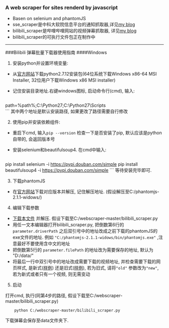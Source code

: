 ### A web scraper for sites renderd by javascript

 - Basen on selenium and phantomJS
 - sse_scraper是中科大软院信息平台的通知抓取器,详见[my blog](xxuan.me/2016-07-16-webscraper.html)
 - bilibili_scraper是哔哩哔哩网站的视频弹幕抓取器, 详见[my blog](http://xxuan.me/2016-07-17-bilibili-scraper.html)
 - bilibili_scraper的可执行文件包正在制作中

---

###Bilibili 弹幕批量下载器使用指南
####Windows
1. 安装python并设置环境变量:
 - 从[官方网站](https://www.python.org/downloads/release/python-2712/)下载python2.7.12安装包(64位系统下载Windows x86-64 MSI Installer, 32位用户下载Windows x86 MSI installer)
 - 记住安装目录地址.右键windows图标, 启动命令行(cmd), 输入:

     ```
 path=%path%;C:\Python27;C:\Python27\Scripts\
     ```
 其中两个地址是默认安装路径, 如果更改了路径需要自行修改

2. 使用pip并安装依赖组件:
 - 重启下cmd, 输入`pip --version` 检查一下是否安装了pip, 默认应该是python自带的, 会返回版本号
 - 安装selenium和beautifulsoup4. 在cmd中输入:

     ```
 pip install selenium -i https://pypi.douban.com/simple
 pip install beautifulsoup4 -i https://pypi.douban.com/simple
     ```
 等待安装完毕即可.
 
3. 下载phantomJS
 - 在[官方网站](http://phantomjs.org)下载对应版本并解压, 记住解压地址. (假设解压至C:/phantomjs-2.1.1-widows/)

4. 编辑下载参数
 - [下载本文件](https://github.com/shawnau/webscraper/archive/master.zip) 并解压. 假设下载至C:/webscraper-master/bilibili_scraper.py
 - 用任一文本编辑器打开bilibili_scraper.py, 把倒数第6行的`parameter.driverPath` 之后双引号中的地址改成之前下载的phantomJS的exe文件的地址. 例如 `"C:/phantomjs-2.1.1-widows/bin/phantomjs.exe"` ,注意最好不要使用含中文的地址
 - 把倒数第5行的 `parameter.filePath` 的地址改为需要保存的地址, 默认为 "D:/data/"
 - 将最后一行中双引号中的地址改成需要下载的视频地址, 并检查需要下载的网页样式, 是新式([样例](http://www.bilibili.com/video/av5280311/)) 还是旧式([样例](http://www.bilibili.com/video/av5313786/)), 若为旧式, 请将`"old"` 参数改为`"new"`, 若为新式或者只有一个视频, 则无需变动

5. 启动

 打开cmd, 执行(同第4步的路径, 假设下载至C:/webscraper-master/bilibili_scraper.py)
 
 ```
     python C:/webscraper-master/bilibili_scraper.py
 ```
 下载弹幕会保存至data文件夹下.

